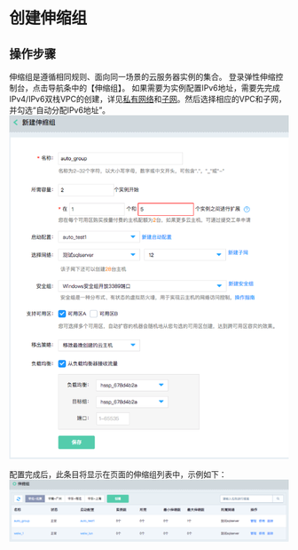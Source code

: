 # 创建伸缩组


## 操作步骤

伸缩组是遵循相同规则、面向同一场景的云服务器实例的集合。 登录弹性伸缩控制台，点击导航条中的【伸缩组】。
如果需要为实例配置IPv6地址，需要先完成IPv4/IPv6双栈VPC的创建，详见[私有网络](http://docs.jdcloud.com/cn/virtual-private-cloud/product-overview)和[子网](http://docs.jdcloud.com/cn/virtual-private-cloud/subnet-features)。然后选择相应的VPC和子网，并勾选“自动分配IPv6地址”。
![查询1](https://github.com/jdcloudcom/cn/blob/AutoScaling/image/Elastic-Compute/Autoscaling/%E5%BF%AB%E9%80%9F%E5%85%A5%E9%97%A84.png)

配置完成后，此条目将显示在页面的伸缩组列表中，示例如下：
![查询1](https://github.com/jdcloudcom/cn/blob/AutoScaling/image/Elastic-Compute/Autoscaling/%E5%BF%AB%E9%80%9F%E5%85%A5%E9%97%A85.png)
